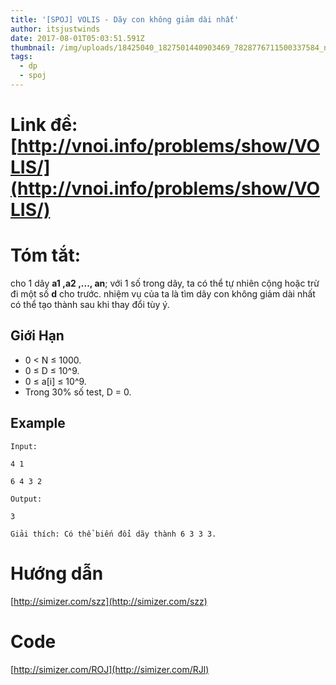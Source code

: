 ```yaml
---
title: '[SPOJ] VOLIS - Dãy con không giảm dài nhất'
author: itsjustwinds
date: 2017-08-01T05:03:51.591Z
thumbnail: /img/uploads/18425040_1827501440903469_7828776711500337584_n.jpg
tags:
  - dp
  - spoj
---
```

# Link đề: [http://vnoi.info/problems/show/VOLIS/](http://vnoi.info/problems/show/VOLIS/)

# Tóm tắt:

cho 1 dãy **a1 ,a2 ,..., an**; với 1 số trong dãy, ta có thể tự nhiên cộng hoặc trừ đi một số **d** cho trước. nhiệm vụ của ta là tìm dãy con không giảm dài nhất có thể tạo thành sau khi thay đổi tùy ý.


## Giới Hạn
* 0 &lt; N ≤ 1000.
* 0 ≤ D ≤ 10^9.
* 0 ≤ a\[i\] ≤ 10^9.
* Trong 30% số test, D = 0.

## Example

```
Input:

4 1

6 4 3 2

Output:

3

Giải thích: Có thể biến đổi dãy thành 6 3 3 3.
```


# Hướng dẫn

[http://simizer.com/szz](http://simizer.com/szz)

# Code

[http://simizer.com/ROJ](http://simizer.com/RJl)











